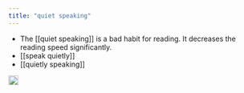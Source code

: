 ```yaml
---
title: "quiet speaking"
---
```


- The [[quiet speaking]] is a bad habit for reading. It decreases the reading speed significantly.
- [[speak quietly]]
- [[quietly speaking]]

<img src='https://scrapbox.io/api/pages/nishio-en/en/icon' alt='en.icon' height="19.5"/>